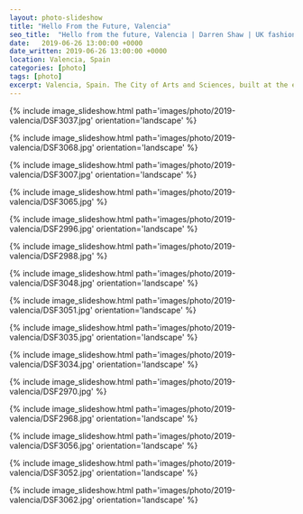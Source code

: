 ```yaml
---
layout: photo-slideshow
title: "Hello From the Future, Valencia"
seo_title:  "Hello from the future, Valencia | Darren Shaw | UK fashion, portrait and model photographer | Winchester, Southampton, Portsmouth, Hampshire"
date:   2019-06-26 13:00:00 +0000
date_written: 2019-06-26 13:00:00 +0000
location: Valencia, Spain
categories: [photo]
tags: [photo]
excerpt: Valencia, Spain. The City of Arts and Sciences, built at the end of what was once the river Turia.
---
```

{% include image_slideshow.html path='images/photo/2019-valencia/DSF3037.jpg' orientation='landscape' %}

{% include image_slideshow.html path='images/photo/2019-valencia/DSF3068.jpg' orientation='landscape' %}

{% include image_slideshow.html path='images/photo/2019-valencia/DSF3007.jpg' orientation='landscape' %}

{% include image_slideshow.html path='images/photo/2019-valencia/DSF3065.jpg' %}

{% include image_slideshow.html path='images/photo/2019-valencia/DSF2996.jpg' orientation='landscape' %}

{% include image_slideshow.html path='images/photo/2019-valencia/DSF2988.jpg' %}

{% include image_slideshow.html path='images/photo/2019-valencia/DSF3048.jpg' orientation='landscape' %}

{% include image_slideshow.html path='images/photo/2019-valencia/DSF3051.jpg' orientation='landscape' %}

{% include image_slideshow.html path='images/photo/2019-valencia/DSF3035.jpg' orientation='landscape' %}

{% include image_slideshow.html path='images/photo/2019-valencia/DSF3034.jpg' orientation='landscape' %}

{% include image_slideshow.html path='images/photo/2019-valencia/DSF2970.jpg' %}

{% include image_slideshow.html path='images/photo/2019-valencia/DSF2968.jpg' orientation='landscape' %}

{% include image_slideshow.html path='images/photo/2019-valencia/DSF3056.jpg' orientation='landscape' %}

{% include image_slideshow.html path='images/photo/2019-valencia/DSF3052.jpg' orientation='landscape' %}

{% include image_slideshow.html path='images/photo/2019-valencia/DSF3062.jpg' orientation='landscape' %}
